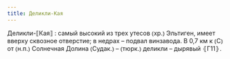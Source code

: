 ```yaml
---
title: Деликли-Кая
---
```


Деликли-⟦Кая⟧
: самый высокий из трех утесов ⦅хр.⦆ Эльтиген, имеет вверху сквозное отверстие; в недрах – подвал винзавода. В 0,7 км к ⦅С⦆ от ⦅н.п.⦆ Солнечная Долина ⦅Судак.⦆ – ⦅тюрк.⦆ деликли – дырявый ⦃Г11⦄.

